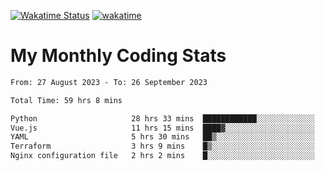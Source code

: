 [![Wakatime Status](https://github.com/noopurphalak/noopurphalak/workflows/wakatime-status-update/badge.svg)](https://github.com/noopurphalak/noopurphalak/actions/workflows/main.yml)
[![wakatime](https://wakatime.com/badge/user/80ace140-ef40-4fdd-b8ed-f3be3d2e1aea.svg)](https://wakatime.com/@80ace140-ef40-4fdd-b8ed-f3be3d2e1aea)

# My Monthly Coding Stats

<!--START_SECTION:waka-->

```txt
From: 27 August 2023 - To: 26 September 2023

Total Time: 59 hrs 8 mins

Python                     28 hrs 33 mins  ████████████░░░░░░░░░░░░░   48.24 %
Vue.js                     11 hrs 15 mins  ████▓░░░░░░░░░░░░░░░░░░░░   19.02 %
YAML                       5 hrs 30 mins   ██▒░░░░░░░░░░░░░░░░░░░░░░   09.32 %
Terraform                  3 hrs 9 mins    █▒░░░░░░░░░░░░░░░░░░░░░░░   05.35 %
Nginx configuration file   2 hrs 2 mins    █░░░░░░░░░░░░░░░░░░░░░░░░   03.44 %
```

<!--END_SECTION:waka-->
